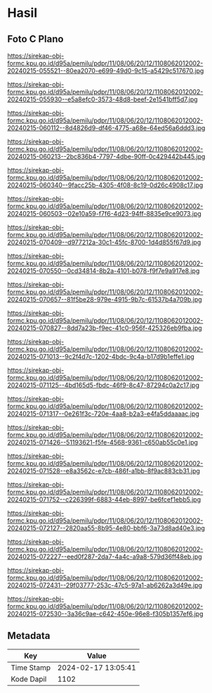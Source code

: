 # Hasil

## Foto C Plano

https://sirekap-obj-formc.kpu.go.id/d95a/pemilu/pdpr/11/08/06/20/12/1108062012002-20240215-055521--80ea2070-e699-49d0-9c15-a5429c517670.jpg

https://sirekap-obj-formc.kpu.go.id/d95a/pemilu/pdpr/11/08/06/20/12/1108062012002-20240215-055930--e5a8efc0-3573-48d8-beef-2e1541bff5d7.jpg

https://sirekap-obj-formc.kpu.go.id/d95a/pemilu/pdpr/11/08/06/20/12/1108062012002-20240215-060112--8d4826d9-df46-4775-a68e-64ed56a6ddd3.jpg

https://sirekap-obj-formc.kpu.go.id/d95a/pemilu/pdpr/11/08/06/20/12/1108062012002-20240215-060213--2bc836b4-7797-4dbe-90ff-0c429442b445.jpg

https://sirekap-obj-formc.kpu.go.id/d95a/pemilu/pdpr/11/08/06/20/12/1108062012002-20240215-060340--9facc25b-4305-4f08-8c19-0d26c4908c17.jpg

https://sirekap-obj-formc.kpu.go.id/d95a/pemilu/pdpr/11/08/06/20/12/1108062012002-20240215-060503--02e10a59-f7f6-4d23-94ff-8835e9ce9073.jpg

https://sirekap-obj-formc.kpu.go.id/d95a/pemilu/pdpr/11/08/06/20/12/1108062012002-20240215-070409--d977212a-30c1-45fc-8700-1d4d855f67d9.jpg

https://sirekap-obj-formc.kpu.go.id/d95a/pemilu/pdpr/11/08/06/20/12/1108062012002-20240215-070550--0cd34814-8b2a-4101-b078-f9f7e9a917e8.jpg

https://sirekap-obj-formc.kpu.go.id/d95a/pemilu/pdpr/11/08/06/20/12/1108062012002-20240215-070657--81f5be28-979e-4915-9b7c-61537b4a709b.jpg

https://sirekap-obj-formc.kpu.go.id/d95a/pemilu/pdpr/11/08/06/20/12/1108062012002-20240215-070827--8dd7a23b-f9ec-41c0-956f-425326eb9fba.jpg

https://sirekap-obj-formc.kpu.go.id/d95a/pemilu/pdpr/11/08/06/20/12/1108062012002-20240215-071013--9c2f4d7c-1202-4bdc-9c4a-b17d9b1effe1.jpg

https://sirekap-obj-formc.kpu.go.id/d95a/pemilu/pdpr/11/08/06/20/12/1108062012002-20240215-071125--4bd165d5-fbdc-46f9-8c47-87294c0a2c17.jpg

https://sirekap-obj-formc.kpu.go.id/d95a/pemilu/pdpr/11/08/06/20/12/1108062012002-20240215-071317--0e261f3c-720e-4aa8-b2a3-e4fa5ddaaaac.jpg

https://sirekap-obj-formc.kpu.go.id/d95a/pemilu/pdpr/11/08/06/20/12/1108062012002-20240215-071426--51193621-f5fe-4568-9361-c650ab55c0e1.jpg

https://sirekap-obj-formc.kpu.go.id/d95a/pemilu/pdpr/11/08/06/20/12/1108062012002-20240215-071528--e8a3562c-e7cb-486f-a1bb-8f9ac883cb31.jpg

https://sirekap-obj-formc.kpu.go.id/d95a/pemilu/pdpr/11/08/06/20/12/1108062012002-20240215-071752--c226399f-6883-44eb-8997-be6fcef1ebb5.jpg

https://sirekap-obj-formc.kpu.go.id/d95a/pemilu/pdpr/11/08/06/20/12/1108062012002-20240215-072127--2820aa55-8b95-4e80-bbf6-3a73d8ad40e3.jpg

https://sirekap-obj-formc.kpu.go.id/d95a/pemilu/pdpr/11/08/06/20/12/1108062012002-20240215-072227--eed0f287-2da7-4a4c-a9a8-579d36ff48eb.jpg

https://sirekap-obj-formc.kpu.go.id/d95a/pemilu/pdpr/11/08/06/20/12/1108062012002-20240215-072431--29f03777-253c-47c5-97a1-ab6262a3d49e.jpg

https://sirekap-obj-formc.kpu.go.id/d95a/pemilu/pdpr/11/08/06/20/12/1108062012002-20240215-072530--3a36c9ae-c642-450e-96e8-f305b1357ef6.jpg


## Metadata

| Key        | Value               |
| ---------- | ------------------- |
| Time Stamp | 2024-02-17 13:05:41 |
| Kode Dapil | 1102                |



